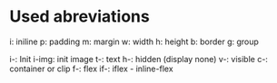 # Used abreviations

i:	iniline
p:	padding
m:	margin
w: width
h: height
b: border
g: group

i-:	Init
	i-img: init image
t-:	text
h-: hidden (display none)
v-: visible
c-: container or clip
f-: flex
if-: iflex - inline-flex
